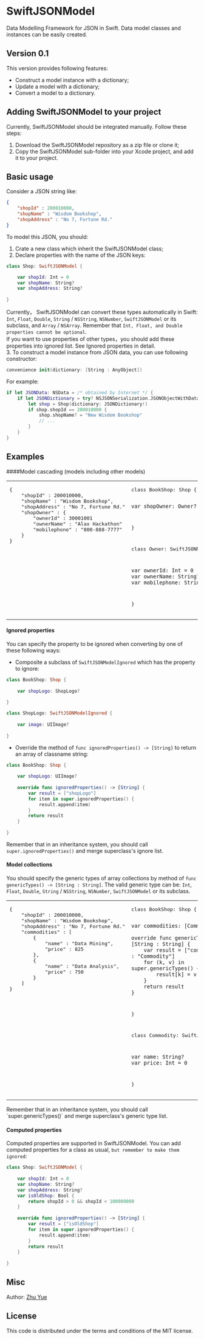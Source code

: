 # SwiftJSONModel
Data Modelling Framework for JSON in Swift.  Data model classes and instances can be easily created.

## Version 0.1
This version provides following features:<br>
* Construct a model instance with a dictionary;<br>
* Update a model with a dictionary;<br>
* Convert a model to a dictionary.<br>

## Adding SwiftJSONModel to your project
Currently, SwiftJSONModel should be integrated manually.  Follow these steps:<br>
1. Download the SwiftJSONModel repository as a zip file or clone it;<br>
2. Copy the SwiftJSONModel sub-folder into your Xcode project, and add it to your project.<br>

## Basic usage
Consider a JSON string like:<br>
```JSON
{
    "shopId" : 200010000,
    "shopName" : "Wisdom Bookshop",
    "shopAddress" : "No 7, Fortune Rd."
}
```
To model this JSON, you should:<br>
1. Crate a new class which inherit the SwiftJSONModel class;<br>
2. Declare properties with the name of the JSON keys:<br>
```Swift
class Shop: SwiftJSONModel {

    var shopId: Int = 0
    var shopName: String?
    var shopAddress: String?
  
}
```
Currently， SwiftJSONModel can convert these types automatically in Swift:<br>
`Int`, `Float`, `Double`, `String` / `NSString`, `NSNumber`, `SwiftJSONModel` or its subclass, and `Array` / `NSArray`.  Remember that `Int, Float, and Double properties cannot be optional`.<br>
If you want to use properties of other types，you should add these properties into ignored list.  See Ignored properties in detail.<br>
3. To construct a model instance from JSON data, you can use following constructor:<br>
```Swift
convenience init(dictionary: [String : AnyObject])
```
For example:<br>
```Swift
if let JSONData: NSData = /* obtained by Internet */ {
    if let JSONDictionary = try? NSJSONSerialization.JSONObjectWithData(JSONData, options: .MutableContainers) as? [String : AnyObject] {
        let shop = Shop(dictionary: JSONDictionary!)
        if shop.shopId == 200010000 {
            shop.shopName? = "New Wisdom Bookshop"
            // ...
        }
    }
}
```

## Examples

####Model cascading (models including other models)
<table>
<tr>
<td valign="top">
<pre>
{
    "shopId" : 200010000,
    "shopName" : "Wisdom Bookshop",
    "shopAddress" : "No 7, Fortune Rd."
    "shopOwner" : {
        "ownerId" : 30001001
        "ownerName" : "Alax Hackathon"
        "mobilephone" : "800-888-7777"
    }
}
</pre>
</td>
<td valign="top">
<pre>
class BookShop: Shop {
    
    var shopOwner: Owner?
    
}

class Owner: SwiftJSONModel {
    
    var ownerId: Int = 0
    var ownerName: String?
    var mobilephone: String?
    
}
</pre>
</td>
</tr>
</table>

#### Ignored properties
You can specify the property to be ignored when converting by one of these following ways:<br>
* Composite a subclass of `SwiftJSONModelIgnored` which has the property to ignore:<br>
```Swift
class BookShop: Shop {
    
    var shopLogo: ShopLogo?
    
}

class ShopLogo: SwiftJSONModelIgnored {
    
    var image: UIImage?
    
}
```
* Override the method of `func ignoredProperties() -> [String]` to return an array of classname string:<br>
```Swift
class BookShop: Shop {
    
    var shopLogo: UIImage?
    
    override func ignoredProperties() -> [String] {
        var result = ["shopLogo"]
        for item in super.ignoredProperties() {
            result.append(item)
        }
        return result
    }
    
}
```
Remember that in an inheritance system, you should call `super.ignoredProperties()` and merge superclass's ignore list.

#### Model collections
You should specify the generic types of array collections by method of `func genericTypes() -> [String : String]`.  The valid generic type can be: `Int`, `Float`, `Double`, `String` / `NSString`, `NSNumber`, `SwiftJSONModel` or its subclass.
<table>
<tr>
<td valign="top">
<pre>
{
    "shopId" : 200010000,
    "shopName" : "Wisdom Bookshop",
    "shopAddress" : "No 7, Fortune Rd."
    "commodities" : [
        {
            "name" : "Data Mining",
            "price" : 825
        },
        {
            "name" : "Data Analysis",
            "price" : 750
        }
    ]
}
</pre>
</td>
<td valign="top">
<pre>
class BookShop: Shop {
    
    var commodities: [Commodity]?
    
    override func genericTypes() -> [String : String] {
        var result = ["commodities" : "Commodity"]
        for (k, v) in super.genericTypes() {
            result[k] = v
        }
        return result
    }
    
}

class Commodity: SwiftJSONModel {
    
    var name: String?
    var price: Int = 0
    
}
</pre>
</td>
</tr>
</table>
Remember that in an inheritance system, you should call `super.genericTypes()` and merge superclass's generic type list.<br>

#### Computed properties
Computed properties are supported in SwiftJSONModel.  You can add computed properties for a class as usual, `but remember to make them ignored`:<br>
```Swift
class Shop: SwiftJSONModel {
    
    var shopId: Int = 0
    var shopName: String?
    var shopAddress: String?
    var isOldShop: Bool {
        return shopId > 0 && shopId < 100000000
    }
    
    override func ignoredProperties() -> [String] {
        var result = ["isOldShop"]
        for item in super.ignoredProperties() {
            result.append(item)
        }
        return result
    }
    
}
```

## Misc
Author: [Zhu Yue](mailto:411514124@qq.com)

## License
This code is distributed under the terms and conditions of the MIT license.<br>
